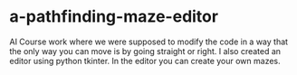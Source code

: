 # a-pathfinding-maze-editor
AI Course work where we were supposed to modify the code in a way that the only way you can move is by going straight or right. I also created an editor using python tkinter. In the editor you can create your own mazes.
